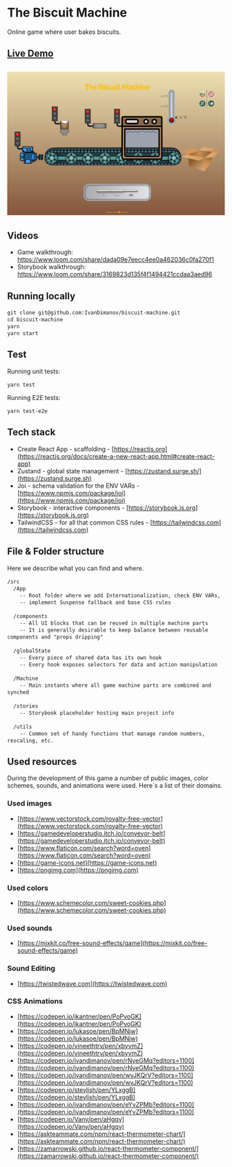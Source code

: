# The Biscuit Machine
Online game where user bakes biscuits.

## [Live Demo](https://biscuit-machine.vercel.app)
## [![App](https://raw.githubusercontent.com/IvanDimanov/biscuit-machine/master/image.png)](https://biscuit-machine.vercel.app)

## Videos
- Game walkthrough: https://www.loom.com/share/dada09e7eecc4ee0a462036c0fa270f1
- Storybook walkthrough: https://www.loom.com/share/3169823d135f4f1494421ccdaa3aed96


## Running locally
```
git clone git@github.com:IvanDimanov/biscuit-machine.git
cd biscuit-machine
yarn
yarn start
```


## Test
Running unit tests:
```
yarn test
```

Running E2E tests:
```
yarn test-e2e
```


## Tech stack
- Create React App - scaffolding - [https://reactjs.org](https://reactjs.org/docs/create-a-new-react-app.html#create-react-app)
- Zustand - global state management - [https://zustand.surge.sh/](https://zustand.surge.sh)
- Joi - schema validation for the ENV VARs - [https://www.npmjs.com/package/joi](https://www.npmjs.com/package/joi)
- Storybook - interactive components - [https://storybook.js.org](https://storybook.js.org)
- TailwindCSS - for all that common CSS rules - [https://tailwindcss.com](https://tailwindcss.com)


## File & Folder structure
Here we describe what you can find and where.
```
/src
  /App
    -- Root folder where we add Internationalization, check ENV VARs,
    -- implement Suspense fallback and base CSS rules

  /components
    -- All UI blocks that can be reused in multiple machine parts
    -- It is generally desirable to keep balance between reusable components and "props dripping"

  /globalState
    -- Every piece of shared data has its own hook
    -- Every hook exposes selectors for data and action manipulation

  /Machine
    -- Main instants where all game machine parts are combined and synched

  /stories
    -- Storybook placeholder hosting main project info

  /utils
    -- Common set of handy functions that manage random numbers, rescaling, etc.
```


## Used resources
During the development of this game a number of public images, color schemes, sounds, and animations were used.
Here`s a list of their domains.

### Used images
- [https://www.vectorstock.com/royalty-free-vector](https://www.vectorstock.com/royalty-free-vector)
- [https://gamedeveloperstudio.itch.io/conveyor-belt](https://gamedeveloperstudio.itch.io/conveyor-belt)
- [https://www.flaticon.com/search?word=oven](https://www.flaticon.com/search?word=oven)
- [https://game-icons.net](https://game-icons.net)
- [https://pngimg.com](https://pngimg.com)

### Used colors
- [https://www.schemecolor.com/sweet-cookies.php](https://www.schemecolor.com/sweet-cookies.php)

### Used sounds
- [https://mixkit.co/free-sound-effects/game](https://mixkit.co/free-sound-effects/game)

### Sound Editing
- [https://twistedwave.com](https://twistedwave.com)

### CSS Animations
- [https://codepen.io/jkantner/pen/PoPvoGK](https://codepen.io/jkantner/pen/PoPvoGK)
- [https://codepen.io/lukasoe/pen/BpMNjw](https://codepen.io/lukasoe/pen/BpMNjw)
- [https://codepen.io/vineethtrv/pen/xbyvmZ](https://codepen.io/vineethtrv/pen/xbyvmZ)
- [https://codepen.io/ivandimanov/pen/rNyeGMq?editors=1100](https://codepen.io/ivandimanov/pen/rNyeGMq?editors=1100)
- [https://codepen.io/ivandimanov/pen/wvJKQrV?editors=1100](https://codepen.io/ivandimanov/pen/wvJKQrV?editors=1100)
- [https://codepen.io/steylish/pen/YLxggB](https://codepen.io/steylish/pen/YLxggB)
- [https://codepen.io/ivandimanov/pen/eYvZPMb?editors=1100](https://codepen.io/ivandimanov/pen/eYvZPMb?editors=1100)
- [https://codepen.io/Vany/pen/aHgqv](https://codepen.io/Vany/pen/aHgqv)
- [https://askteammate.com/npm/react-thermometer-chart/](https://askteammate.com/npm/react-thermometer-chart/)
- [https://zamarrowski.github.io/react-thermometer-component/](https://zamarrowski.github.io/react-thermometer-component/)
